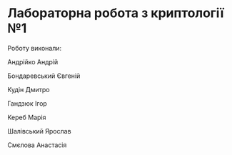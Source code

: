 # Лабораторна робота з криптології №1
Роботу виконали:

Андрійко Андрій

Бондаревський Євгеній

Кудін Дмитро

Гандзюк Ігор

Кереб Марія

Шалівський Ярослав

Смєлова Анастасія

